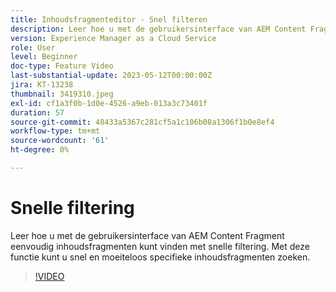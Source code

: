 ```yaml
---
title: Inhoudsfragmenteditor - Snel filteren
description: Leer hoe u met de gebruikersinterface van AEM Content Fragment eenvoudig inhoudsfragmenten kunt vinden met snelle filtering. Met deze functie kunt u snel en moeiteloos specifieke inhoudsfragmenten zoeken.
version: Experience Manager as a Cloud Service
role: User
level: Beginner
doc-type: Feature Video
last-substantial-update: 2023-05-12T00:00:00Z
jira: KT-13238
thumbnail: 3419310.jpeg
exl-id: cf1a3f0b-1d0e-4526-a9eb-013a3c73401f
duration: 57
source-git-commit: 48433a5367c281cf5a1c106b08a1306f1b0e8ef4
workflow-type: tm+mt
source-wordcount: '61'
ht-degree: 0%

---
```


# Snelle filtering

Leer hoe u met de gebruikersinterface van AEM Content Fragment eenvoudig inhoudsfragmenten kunt vinden met snelle filtering. Met deze functie kunt u snel en moeiteloos specifieke inhoudsfragmenten zoeken.

>[!VIDEO](https://video.tv.adobe.com/v/3419310/?learn=on)
